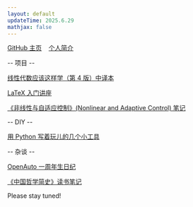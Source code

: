 ```yaml
---
layout: default
updateTime: 2025.6.29
mathjax: false
---
```


[GitHub 主页](https://github.com/OliverWu515)&nbsp;&nbsp;&nbsp;&nbsp;[个人简介](./short-bio.html)

-- 项目 --

[线性代数应该这样学（第 4 版）中译本](./ladr4e.html)

[LaTeX 入门讲座](./latex-intro.html)

[《非线性与自适应控制》(Nonlinear and Adaptive Control) 笔记](./nac.html)

-- DIY --

[用 Python 写着玩儿的几个小工具](./python-hobby-project.html)

<!-- -- 数学与控制 --

[线性系统理论补充 1：状态空间标准型](./ss-canonical-form.html)

<a href="https://oliverwu.top/file/rayleigh-ritz.pdf" target="_blank">线性系统理论补充 2：特征值与二次型取值的关系——Rayleigh-Ritz 不等式</a> -->

-- 杂谈 --

[OpenAuto 一周年生日纪](./hoa-1st-anniversary)

[《中国哲学简史》读书笔记](./short-history-of-chinese-philosophy.html)

Please stay tuned!